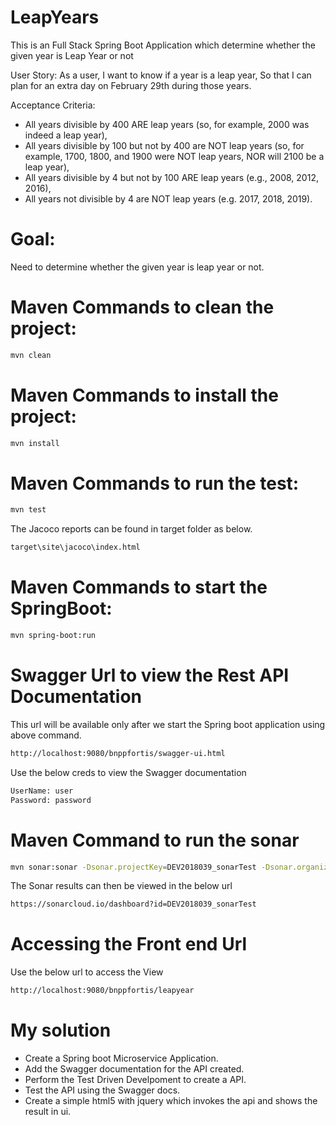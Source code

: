 # LeapYears
This is an Full Stack Spring Boot Application which determine whether the given year is Leap Year or not

User Story:
  As a user, I want to know if a year is a leap year, So that I can plan for an extra day on February 29th during those years.

Acceptance Criteria:
- All years divisible by 400 ARE leap years (so, for example, 2000 was indeed a leap year),
- All years divisible by 100 but not by 400 are NOT leap years (so, for example, 1700, 1800, and 1900 were NOT leap years, NOR will 2100 be a leap year),
- All years divisible by 4 but not by 100 ARE leap years (e.g., 2008, 2012, 2016),
- All years not divisible by 4 are NOT leap years (e.g. 2017, 2018, 2019).

# Goal:
 Need to determine whether the given year is leap year or not.

# Maven Commands to clean the project:
```bash
mvn clean
```
# Maven Commands to install the project:
```bash
mvn install
```

# Maven Commands to run the test:
```bash
mvn test
```

The Jacoco reports can be found in target folder as below.

```bash
target\site\jacoco\index.html
```

# Maven Commands to start the SpringBoot:
```bash
mvn spring-boot:run
```

# Swagger Url to view the Rest API Documentation
  This url will be available only after we start the Spring boot application using above command.
```bash
http://localhost:9080/bnppfortis/swagger-ui.html
```

Use the below creds to view the Swagger documentation

```bash
UserName: user
Password: password
```

# Maven Command to run the sonar

```bash
mvn sonar:sonar -Dsonar.projectKey=DEV2018039_sonarTest -Dsonar.organization=dev2018039-github -Dsonar.host.url=https://sonarcloud.io -Dsonar.login=ed578856983589a00a3a448a97c36138436c1c3c
```

The Sonar results can then be viewed in the below url

```bash
https://sonarcloud.io/dashboard?id=DEV2018039_sonarTest
```

# Accessing the Front end Url
  Use the below url to access the View
```bash
http://localhost:9080/bnppfortis/leapyear
```

# My solution
- Create a Spring boot Microservice Application.
- Add the Swagger documentation for the API created.
- Perform the Test Driven Develpoment to create a API.
- Test the API using the Swagger docs.
- Create a simple html5 with jquery which invokes the api and shows the result in ui.